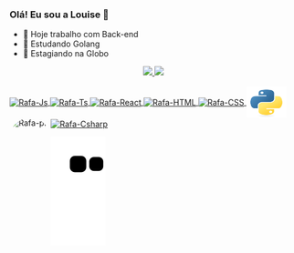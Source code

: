 ### Olá! Eu sou a Louise  👋
- 🔭 Hoje trabalho com Back-end
- 🌱 Estudando Golang 
- 🤔 Estagiando na Globo 

<div align="center">
  <a href="https://github.com/Louis3-silv4">
  <img height="230em" src="https://github-readme-stats.vercel.app/api?username=Louis3-silv4&show_icons=true&theme=dark&include_all_commits=true&count_private=true"/>
  <img height="150em" src="https://github-readme-stats.vercel.app/api/top-langs/?username=Louis3-silv4&layout=compact&langs_count=7&theme=dark"/>
</div>
  
 <div style="display: inline_block"><br>
  <img align="center" alt="Rafa-Js" height="55" width="70" src="https://cdn.jsdelivr.net/gh/devicons/devicon/icons/git/git-original-wordmark.svg">
  <img align="center" alt="Rafa-Ts" height="55" width="70" src="https://cdn.jsdelivr.net/gh/devicons/devicon/icons/github/github-original-wordmark.svg">
  <img align="center" alt="Rafa-React" height="55" width="70" src="https://cdn.jsdelivr.net/gh/devicons/devicon/icons/gitlab/gitlab-original-wordmark.svg">
  <img align="center" alt="Rafa-HTML" height="55" width="70" src="https://cdn.jsdelivr.net/gh/devicons/devicon/icons/go/go-original.svg">
  <img align="center" alt="Rafa-CSS" height="55" width="70" src="https://cdn.jsdelivr.net/gh/devicons/devicon/icons/graphql/graphql-plain-wordmark.svg">
  <img align="center" alt="Rafa-Python" height="55" width="70" src="https://raw.githubusercontent.com/devicons/devicon/master/icons/python/python-original.svg">
  <img align="center" alt="Rafa-Csharp" height="55" width="70" src="https://cdn.jsdelivr.net/gh/devicons/devicon/icons/visualstudio/visualstudio-plain-wordmark.svg">
  <img align="left" alt="Rafa-pic" height="300" style="border-radius:50px;" src="https://i.picasion.com/pic91/55f48bbea511a651a6c9a2442b86335a.gif">
</div>
  
![Snake animation](https://github.com/rafaballerini/rafaballerini/blob/output/github-contribution-grid-snake.svg)
 
</div>

